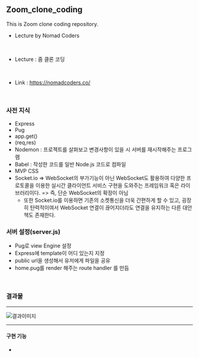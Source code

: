 ## Zoom_clone_coding

This is Zoom clone coding repository.

- Lecture by Nomad Coders

<br />

- Lecture : 줌 클론 코딩

<br />

- Link : https://nomadcoders.co/

<br />

### 사전 지식

- Express
- Pug
- app.get()
- (req,res)
- Nodemon : 프로젝트를 살펴보고 변경사항이 있을 시 서버를 재시작해주는 프로그램
- Babel : 작성한 코드를 일반 Node.js 코드로 컴파일
- MVP CSS
- Socket.io => WebSocket의 부가기능이 아닌 WebSocket도 활용하여 다양한 프로토콜을 이용한 실시간 클라이언트 서비스 구현을 도와주는 프레임워크 혹은 라이브러리이다. => 즉, 단순 WebSocket의 확장이 아님
  - 또한 Socket.io를 이용하면 기존의 소켓통신을 더욱 간편하게 할 수 있고, 굉장히 탄력적이여서 WebSocket 연결이 끊어지더라도 연결을 유지하는 다른 대안책도 존재한다.
    <br/>

### 서버 설정(server.js)

- Pug로 view Engine 설정
- Express에 template이 어디 있는지 지정
- public url을 생성해서 유저에게 파일을 공유
- home.pug를 render 해주는 route handler 를 만듬

<br/>

### 결과물

---

![결과이미지](/)

---

#### 구현 기능

-
